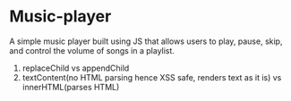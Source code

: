 # Music-player
A simple music player built using JS that allows users to play, pause, skip, and control the volume of songs in a playlist.

1. replaceChild vs appendChild
2. textContent(no HTML parsing hence XSS safe, renders text as it is) vs innerHTML(parses HTML)
